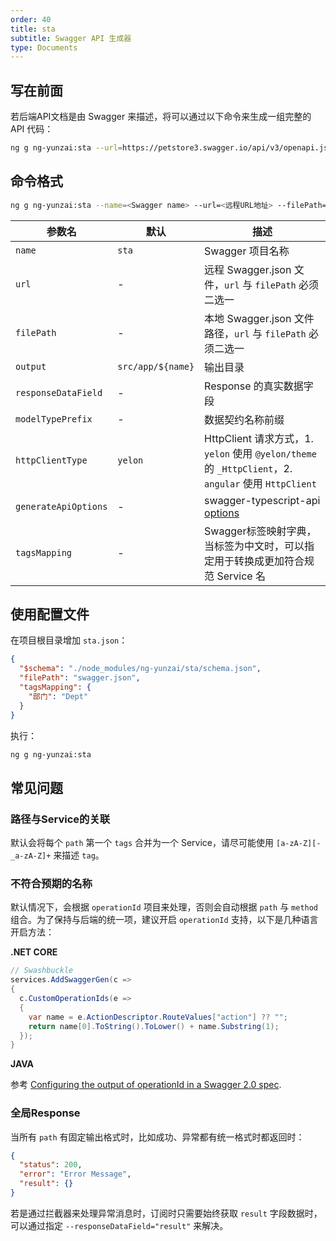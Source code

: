 ```yaml
---
order: 40
title: sta
subtitle: Swagger API 生成器
type: Documents
---
```


## 写在前面

若后端API文档是由 Swagger 来描述，将可以通过以下命令来生成一组完整的 API 代码：

```bash
ng g ng-yunzai:sta --url=https://petstore3.swagger.io/api/v3/openapi.json 
```

## 命令格式

```bash
ng g ng-yunzai:sta --name=<Swagger name> --url=<远程URL地址> --filePath=<本地Swagger.json文件> --output=<输出路径>
```

| 参数名 | 默认 | 描述 |
|-----|----|----|
| `name` | `sta` | Swagger 项目名称 |
| `url` | - | 远程 Swagger.json 文件，`url` 与 `filePath` 必须二选一 |
| `filePath` | - | 本地 Swagger.json 文件路径，`url` 与 `filePath` 必须二选一 |
| `output` | `src/app/${name}` | 输出目录 |
| `responseDataField` | - | Response 的真实数据字段 |
| `modelTypePrefix` | - | 数据契约名称前缀 |
| `httpClientType` | `yelon` | HttpClient 请求方式，1. `yelon` 使用 `@yelon/theme` 的 `_HttpClient`，2. `angular` 使用 `HttpClient` |
| `generateApiOptions` | - | swagger-typescript-api [options](https://github.com/acacode/swagger-typescript-api#-usage) |
| `tagsMapping` | - | Swagger标签映射字典，当标签为中文时，可以指定用于转换成更加符合规范 Service 名 |

## 使用配置文件

在项目根目录增加 `sta.json`：

```json
{
  "$schema": "./node_modules/ng-yunzai/sta/schema.json",
  "filePath": "swagger.json",
  "tagsMapping": {
    "部门": "Dept"
  }
}
```

执行：

```bash
ng g ng-yunzai:sta
```

## 常见问题

### 路径与Service的关联

默认会将每个 `path` 第一个 `tags` 合并为一个 Service，请尽可能使用 `[a-zA-Z][-_a-zA-Z]+` 来描述 `tag`。

### 不符合预期的名称

默认情况下，会根据 `operationId` 项目来处理，否则会自动根据 `path` 与 `method` 组合。为了保持与后端的统一项，建议开启 `operationId` 支持，以下是几种语言开启方法：

**.NET CORE**

```cs
// Swashbuckle
services.AddSwaggerGen(c =>
{
  c.CustomOperationIds(e =>
  {
    var name = e.ActionDescriptor.RouteValues["action"] ?? "";
    return name[0].ToString().ToLower() + name.Substring(1);
  });
}
```

**JAVA**

参考 [Configuring the output of operationId in a Swagger 2.0 spec](https://springfox.github.io/springfox/docs/snapshot/#configuring-the-output-of-operationid-in-a-swagger-2-0-spec).

### 全局Response

当所有 `path` 有固定输出格式时，比如成功、异常都有统一格式时都返回时：

```json
{
  "status": 200,
  "error": "Error Message",
  "result": {}
}
```

若是通过拦截器来处理异常消息时，订阅时只需要始终获取 `result` 字段数据时，可以通过指定 `--responseDataField="result"` 来解决。
